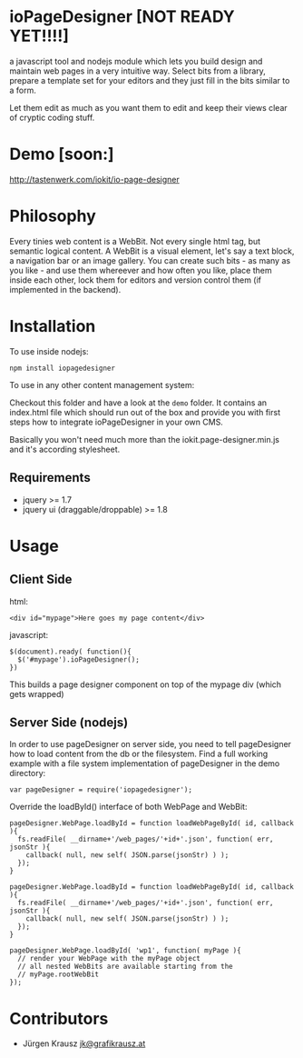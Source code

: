 # ioPageDesigner [NOT READY YET!!!!]

a javascript tool and nodejs module which lets you build design and maintain web pages
in a very intuitive way. Select bits from a library, prepare a template
set for your editors and they just fill in the bits similar to a form.

Let them edit as much as you want them to edit and keep their views clear of cryptic
coding stuff.

# Demo [soon:]

http://tastenwerk.com/iokit/io-page-designer

# Philosophy

Every tinies web content is a WebBit. Not every single html tag, but semantic logical
content. A WebBit is a visual element, let's say
a text block, a navigation bar or an image gallery. You can create such
bits - as many as you like - and use them whereever and how often you like,
place them inside each other, lock them for editors and version control them
(if implemented in the backend).

# Installation

To use inside nodejs:

    npm install iopagedesigner

To use in any other content management system:

Checkout this folder and have a look at the `demo` folder. It contains an index.html
file which should run out of the box and provide you with first steps how to integrate
ioPageDesigner in your own CMS.

Basically you won't need much more than the iokit.page-designer.min.js and it's according
stylesheet.

## Requirements

* jquery >= 1.7
* jquery ui (draggable/droppable) >= 1.8

# Usage

## Client Side

html:

    <div id="mypage">Here goes my page content</div>

javascript:

    $(document).ready( function(){
      $('#mypage').ioPageDesigner();
    })

This builds a page designer component on top of the mypage div (which gets wrapped)

## Server Side (nodejs)

In order to use pageDesigner on server side, you need to tell pageDesigner how to load
content from the db or the filesystem. Find a full working example with a file system
implementation of pageDesigner in the demo directory:


    var pageDesigner = require('iopagedesigner');

Override the loadById() interface of both WebPage and WebBit:

    pageDesigner.WebPage.loadById = function loadWebPageById( id, callback ){
      fs.readFile( __dirname+'/web_pages/'+id+'.json', function( err, jsonStr ){
        callback( null, new self( JSON.parse(jsonStr) ) );
      });
    }

    pageDesigner.WebPage.loadById = function loadWebPageById( id, callback ){
      fs.readFile( __dirname+'/web_pages/'+id+'.json', function( err, jsonStr ){
        callback( null, new self( JSON.parse(jsonStr) ) );
      });
    }
    
    pageDesigner.WebPage.loadById( 'wp1', function( myPage ){
      // render your WebPage with the myPage object
      // all nested WebBits are available starting from the 
      // myPage.rootWebBit
    });

# Contributors

* Jürgen Krausz <jk@grafikrausz.at>